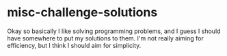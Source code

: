 # misc-challenge-solutions

Okay so basically I like solving programming problems, and I guess I should have somewhere to put my solutions to them. I'm not really aiming for efficiency, but I think I should aim for simplicity.
